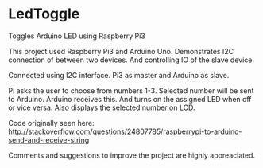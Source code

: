 # LedToggle
Toggles Arduino LED using Raspberry Pi3 

This project used Raspberry Pi3 and Arduino Uno.
Demonstrates I2C connection of between two devices.
And controlling IO of the slave device.

Connected using I2C interface.
Pi3 as master and Arduino as slave.

Pi asks the user to choose from numbers 1-3.
Selected number will be sent to Arduino.
Arduino receives this.
And turns on the assigned LED when off or vice versa.
Also displays the selected number on LCD.

Code originally seen here:
http://stackoverflow.com/questions/24807785/raspberrypi-to-arduino-send-and-receive-string

Comments and suggestions to improve the project are highly appreaciated.
